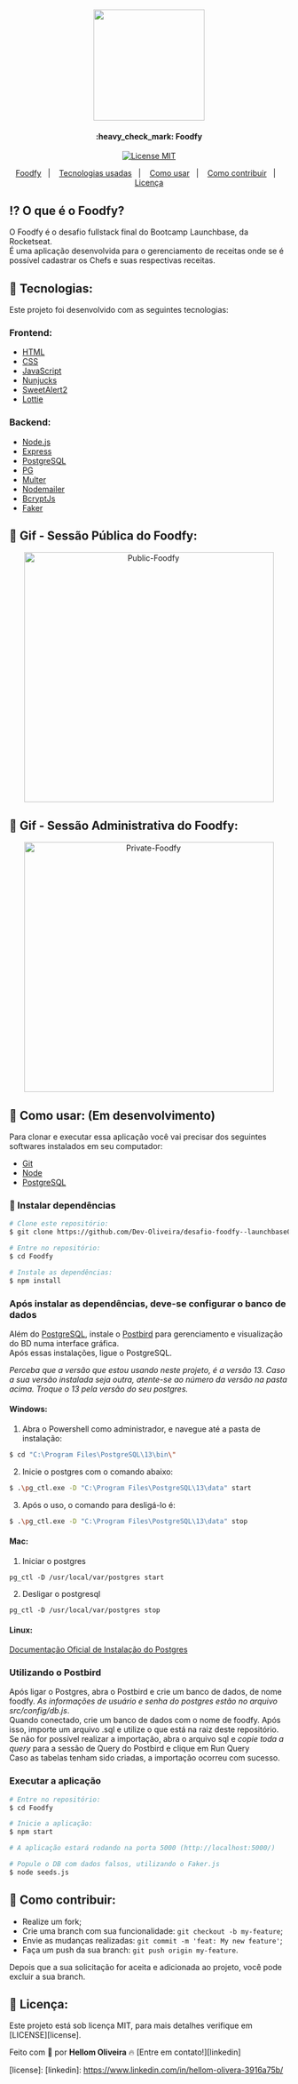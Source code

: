 <h1 align="center">
  <img src=".github/chef.png" width="200px">
</h1>

<h4 align="center"> 
	:heavy_check_mark: Foodfy
</h4>

<p align="center">
  <a href="https://opensource.org/licenses/MIT"><img alt="License MIT" src="https://img.shields.io/badge/license-MIT-brightgreen"></a>
</p>

<p align="center">
  <a href="#interrobang">Foodfy</a>&nbsp;&nbsp;&nbsp;|&nbsp;&nbsp;&nbsp;
  <a href="#rocket-tecnologias">Tecnologias usadas</a>&nbsp;&nbsp;&nbsp;|&nbsp;&nbsp;&nbsp;
  <a href="#interrobang-como-usar">Como usar</a>&nbsp;&nbsp;&nbsp;|&nbsp;&nbsp;&nbsp;
  <a href="#confetti_ball-como-contribuir">Como contribuir</a>&nbsp;&nbsp;&nbsp;|&nbsp;&nbsp;&nbsp;
  <a href="#key-licença">Licença</a>
</p>


## :interrobang: O que é o Foodfy?

O Foodfy é o desafio fullstack final do Bootcamp Launchbase, da Rocketseat.
<br>
É uma aplicação desenvolvida para o gerenciamento de receitas onde se é possível cadastrar os Chefs e suas respectivas receitas.

## :rocket: Tecnologias:

Este projeto foi desenvolvido com as seguintes tecnologias:

### Frontend:
- [HTML][html]
- [CSS][css]
- [JavaScript][js]
- [Nunjucks][njk]
- [SweetAlert2][swal2]
- [Lottie][lottie]

### Backend:
- [Node.js][nodejs]
- [Express][express]
- [PostgreSQL][postgresql]
- [PG][pg]
- [Multer][multer]
- [Nodemailer][nodemailer]
- [BcryptJs][bcryptjs]
- [Faker][faker]


## :fork_and_knife: Gif - Sessão Pública do Foodfy: 
<div align="center">
  <img src=".github/public-session-foodfy.gif" alt="Public-Foodfy" height="450px">
</div>

## :fork_and_knife: Gif - Sessão Administrativa do Foodfy: 
<div align="center">
  <img src=".github/admin-session-foodfy.gif" alt="Private-Foodfy" height="450px">
</div>


## :construction_worker: Como usar: (Em desenvolvimento)

Para clonar e executar essa aplicação você vai precisar dos seguintes softwares instalados em seu computador: 
- [Git][git]
- [Node][nodejs]
- [PostgreSQL][postgresql]

### :electric_plug: Instalar dependências

```bash
# Clone este repositório:
$ git clone https://github.com/Dev-Oliveira/desafio-foodfy--launchbase05-bootcamp

# Entre no repositório:
$ cd Foodfy

# Instale as dependências:
$ npm install
```

### Após instalar as dependências, deve-se configurar o banco de dados

Além do [PostgreSQL], instale o [Postbird][postbird] para gerenciamento e visualização do BD numa interface gráfica. <br>
Após essas instalações, ligue o PostgreSQL.

*Perceba que a versão que estou usando neste projeto, é a versão 13. Caso a sua versão instalada seja outra, atente-se ao número da versão na pasta acima. Troque o 13 pela versão do seu postgres.*

#### Windows:

1. Abra o Powershell como administrador, e navegue até a pasta de instalação:
```bash
$ cd "C:\Program Files\PostgreSQL\13\bin\"
```

2. Inicie o postgres com o comando abaixo:
```bash
$ .\pg_ctl.exe -D "C:\Program Files\PostgreSQL\13\data" start
```

3. Após o uso, o comando para desligá-lo é:
```bash
$ .\pg_ctl.exe -D "C:\Program Files\PostgreSQL\13\data" stop
```

#### Mac: 

1. Iniciar o postgres
```shell
pg_ctl -D /usr/local/var/postgres start
```

2. Desligar o postgresql
```shell
pg_ctl -D /usr/local/var/postgres stop
```

#### Linux:
[Documentação Oficial de Instalação do Postgres][postgres-linux]

### Utilizando o Postbird

Após ligar o Postgres, abra o Postbird e crie um banco de dados, de nome foodfy. *As informações de usuário e senha do postgres estão no arquivo src/config/db.js*. <br>
Quando conectado, crie um banco de dados com o nome de foodfy. Após isso, importe um arquivo .sql e utilize o que está na raiz deste repositório. <br>
Se não for possível realizar a importação, abra o arquivo sql e *copie toda a query* para a sessão de Query do Postbird e clique em Run Query<br>
Caso as tabelas tenham sido criadas, a importação ocorreu com sucesso.

### Executar a aplicação
```bash
# Entre no repositório:
$ cd Foodfy

# Inicie a aplicação:
$ npm start

# A aplicação estará rodando na porta 5000 (http://localhost:5000/)

# Popule o DB com dados falsos, utilizando o Faker.js
$ node seeds.js
```


## :confetti_ball: Como contribuir:

-  Realize um fork;
-  Crie uma branch com sua funcionalidade: `git checkout -b my-feature`;
-  Envie as mudanças realizadas: `git commit -m 'feat: My new feature'`;
-  Faça um push da sua branch: `git push origin my-feature`.

Depois que a sua solicitação for aceita e adicionada ao projeto, você pode excluir a sua branch.

## :key: Licença:

Este projeto está sob licença MIT, para mais detalhes verifique em [LICENSE][license].

Feito com :green_heart: por **Hellom Oliveira** :fire: [Entre em contato!][linkedin]



[html]: https://developer.mozilla.org/pt-BR/docs/Web/HTML
[css]: https://developer.mozilla.org/pt-BR/docs/Web/CSS
[js]: https://developer.mozilla.org/pt-BR/docs/Web/JavaScript
[nodejs]: https://nodejs.org/en/
[express]: https://expressjs.com/pt-br/
[njk]: https://mozilla.github.io/nunjucks/
[postgresql]: https://www.enterprisedb.com/downloads/postgres-postgresql-downloads
[postgres-linux]: https://www.postgresql.org/download/linux/
[pg]: https://github.com/brianc/node-postgres/tree/master/packages/pg
[postbird]: https://www.electronjs.org/apps/postbird
[multer]: https://github.com/expressjs/multer
[swal2]: https://sweetalert2.github.io/
[lottie]: https://github.com/airbnb/lottie-web
[nodemailer]: https://nodemailer.com/about/
[bcryptjs]: https://www.npmjs.com/package/bcrypt
[faker]: https://github.com/marak/Faker.js/
[git]: https://git-scm.com
[license]: 
[linkedin]: https://www.linkedin.com/in/hellom-olivera-3916a75b/